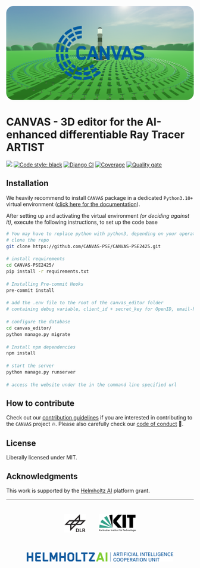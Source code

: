![banner](./logos/banner.png)

# CANVAS - 3D editor for the AI-enhanced differentiable Ray Tracer ARTIST

[![](https://img.shields.io/badge/Python-3.8+-blue.svg)](https://www.python.org/downloads/)
[![Code style: black](https://img.shields.io/badge/code%20style-black-000000.svg)](https://github.com/psf/black)
[![Django CI](https://github.com/CANVAS-PSE/CANVAS-PSE2425/actions/workflows/django.yml/badge.svg)](https://github.com/CANVAS-PSE/CANVAS-PSE2425/actions/workflows/django.yml)
[![Coverage](https://sonarcloud.io/api/project_badges/measure?project=ARTIST-Association_CANVAS&metric=coverage)](https://sonarcloud.io/summary/new_code?id=ARTIST-Association_CANVAS)
[![Quality gate](https://sonarcloud.io/api/project_badges/quality_gate?project=ARTIST-Association_CANVAS)](https://sonarcloud.io/summary/new_code?id=ARTIST-Association_CANVAS)

## Installation

We heavily recommend to install `CANVAS` package in a dedicated `Python3.10+` virtual environment ([click here for the documentation](https://docs.python.org/3/library/venv.html)).

After setting up and activating the virtual environment _(or deciding against it)_, execute the following instructions, to set up the code base

```bash
# You may have to replace python with python3, depending on your operating system.
# clone the repo
git clone https://github.com/CANVAS-PSE/CANVAS-PSE2425.git

# install requirements
cd CANVAS-PSE2425/
pip install -r requirements.txt

# Installing Pre-commit Hooks
pre-commit install

# add the .env file to the root of the canvas_editor folder
# containing debug variable, client_id + secret_key for OpenID, email-host password, etc.

# configure the database
cd canvas_editor/
python manage.py migrate

# Install npm dependencies
npm install

# start the server
python manage.py runserver

# access the website under the in the command line specified url
```

## How to contribute

Check out our [contribution guidelines](CONTRIBUTING.md) if you are interested in contributing to the `CANVAS` project :fire:.
Please also carefully check our [code of conduct](CODE_OF_CONDUCT.md) :blue_heart:.

## License

Liberally licensed under MIT.

## Acknowledgments

This work is supported by the [Helmholtz AI](https://www.helmholtz.ai/) platform grant.

---

<div align="center">
  <a href="https://www.dlr.de/EN/Home/home_node.html"><img src="./logos/logo_dlr.svg" height="50px" hspace="3%" vspace="25px"></a>
  <a href="http://www.kit.edu/english/index.php"><img src="./logos/logo_kit.svg" height="50px" hspace="3%" vspace="25px"></a>
  <a href="https://www.helmholtz.ai/"><img src="./logos/logo_hai.svg" height="25px" hspace="3%" vspace="25px"></a>
</div>
